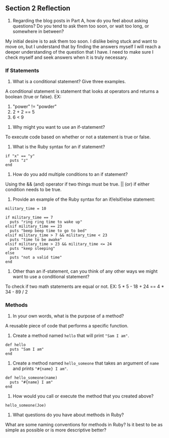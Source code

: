 ## Section 2 Reflection

1. Regarding the blog posts in Part A, how do you feel about asking questions? Do you tend to ask them too soon, or wait too long, or somewhere in between?

My initial desire is to ask them too soon. I dislike being stuck and want to move on, but I understand that by finding the answers myself I will reach a deeper understanding of the question that I have. I need to make sure I check myself and seek answers when it is truly necessary.  
### If Statements

1. What is a conditional statement? Give three examples.

A conditional statement is statement that looks at operators and returns a boolean (true or false).
EX:
1) "power" != "powder"
2) 2 + 2 == 5
3) 6 < 9
1. Why might you want to use an if-statement?

To execute code based on whether or not a statement is true or false.

1. What is the Ruby syntax for an if statement?
```
if "x" == "y"
  puts "z"
end
```
1. How do you add multiple conditions to an if statement?

Using the && (and) operator if two things must be true. || (or) if either condition needs to be true.

1. Provide an example of the Ruby syntax for an if/elsif/else statement:
```
military_time = 10

if military_time == 7
  puts "ring ring time to wake up"
elsif military_time == 23
  puts "beep beep time to go to bed"
elsif military_time > 7 && military_time < 23
  puts "time to be awake"
elsif military_time > 23 && military_time <= 24
  puts "keep sleeping"
else
  puts "not a valid time"
end
```
1. Other than an if-statement, can you think of any other ways we might want to use a conditional statement?

To check if two math statements are equal or not.
EX: 5 * 5 - 18 + 24 == 4 * 34 - 89 / 2

### Methods

1. In your own words, what is the purpose of a method?

A reusable piece of code that performs a specific function.

1. Create a method named `hello` that will print `"Sam I am"`.
```
def hello
  puts "Sam I am"
end
```
1. Create a method named `hello_someone` that takes an argument of `name` and prints `"#{name} I am"`.
```
def hello_someone(name)
  puts "#{name} I am"
end
```
1. How would you call or execute the method that you created above?
```
hello_someone(Joe)
```
1. What questions do you have about methods in Ruby?

What are some naming conventions for methods in Ruby? Is it best to be as simple as possible or is more descriptive better?
